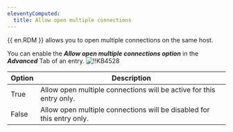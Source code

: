 ```yaml
---
eleventyComputed:
  title: Allow open multiple connections
---
```

{{ en.RDM }} allows you to open multiple connections on the same host.

You can enable the ***Allow open multiple connections option*** in the ***Advanced*** Tab of an entry.
![!!KB4528](https://cdnweb.devolutions.net/docs/docs_en_kb_KB4528.png)

| Option | Description                                                           |
| ------ | --------------------------------------------------------------------- |
| True   | Allow open multiple connections will be active for this entry only.   |
| False  | Allow open multiple connections will be disabled for this entry only. |
